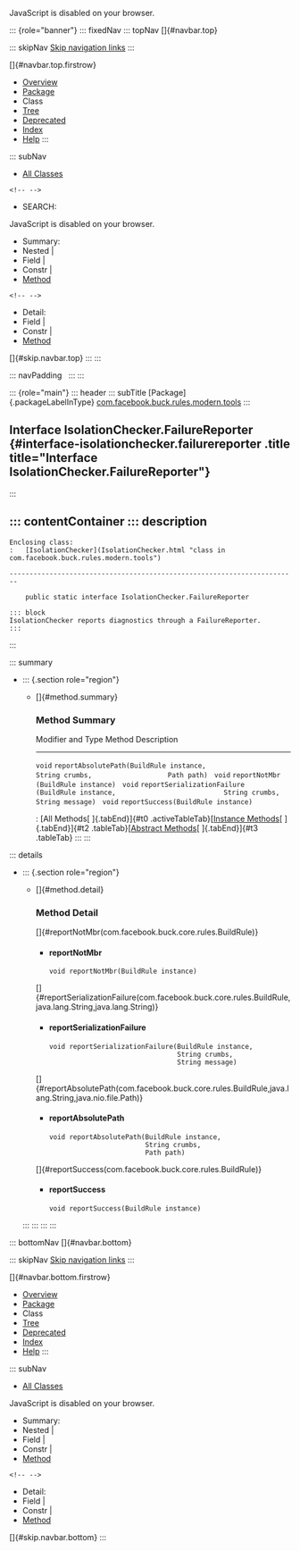 <div>

JavaScript is disabled on your browser.

</div>

::: {role="banner"}
::: fixedNav
::: topNav
[]{#navbar.top}

::: skipNav
[Skip navigation links](#skip.navbar.top "Skip navigation links")
:::

[]{#navbar.top.firstrow}

-   [Overview](../../../../../../index.html)
-   [Package](package-summary.html)
-   Class
-   [Tree](package-tree.html)
-   [Deprecated](../../../../../../deprecated-list.html)
-   [Index](../../../../../../index-all.html)
-   [Help](../../../../../../help-doc.html)
:::

::: subNav
-   [All Classes](../../../../../../allclasses.html)

```{=html}
<!-- -->
```
-   SEARCH:

<div>

<div>

JavaScript is disabled on your browser.

</div>

</div>

<div>

-   Summary: 
-   Nested \| 
-   Field \| 
-   Constr \| 
-   [Method](#method.summary)

```{=html}
<!-- -->
```
-   Detail: 
-   Field \| 
-   Constr \| 
-   [Method](#method.detail)

</div>

[]{#skip.navbar.top}
:::
:::

::: navPadding
 
:::
:::

::: {role="main"}
::: header
::: subTitle
[Package]{.packageLabelInType} [com.facebook.buck.rules.modern.tools](package-summary.html)
:::

## Interface IsolationChecker.FailureReporter {#interface-isolationchecker.failurereporter .title title="Interface IsolationChecker.FailureReporter"}
:::

::: contentContainer
::: description
-   

    Enclosing class:
    :   [IsolationChecker](IsolationChecker.html "class in com.facebook.buck.rules.modern.tools")

    ------------------------------------------------------------------------

        public static interface IsolationChecker.FailureReporter

    ::: block
    IsolationChecker reports diagnostics through a FailureReporter.
    :::
:::

::: summary
-   ::: {.section role="region"}
    -   []{#method.summary}

        ### Method Summary

          Modifier and Type   Method                                                                                                                                Description
          ------------------- ------------------------------------------------------------------------------------------------------------------------------------- -------------
          `void`              `reportAbsolutePath​(BuildRule instance,                   String crumbs,                   Path path)`                                 
          `void`              `reportNotMbr​(BuildRule instance)`                                                                                                     
          `void`              `reportSerializationFailure​(BuildRule instance,                           String crumbs,                           String message)`    
          `void`              `reportSuccess​(BuildRule instance)`                                                                                                    

          : [All Methods[ ]{.tabEnd}]{#t0 .activeTableTab}[[Instance
          Methods](javascript:show(2);)[ ]{.tabEnd}]{#t2
          .tableTab}[[Abstract
          Methods](javascript:show(4);)[ ]{.tabEnd}]{#t3 .tableTab}
    :::
:::

::: details
-   ::: {.section role="region"}
    -   []{#method.detail}

        ### Method Detail

        []{#reportNotMbr(com.facebook.buck.core.rules.BuildRule)}

        -   #### reportNotMbr

            ``` methodSignature
            void reportNotMbr​(BuildRule instance)
            ```

        []{#reportSerializationFailure(com.facebook.buck.core.rules.BuildRule,java.lang.String,java.lang.String)}

        -   #### reportSerializationFailure

            ``` methodSignature
            void reportSerializationFailure​(BuildRule instance,
                                            String crumbs,
                                            String message)
            ```

        []{#reportAbsolutePath(com.facebook.buck.core.rules.BuildRule,java.lang.String,java.nio.file.Path)}

        -   #### reportAbsolutePath

            ``` methodSignature
            void reportAbsolutePath​(BuildRule instance,
                                    String crumbs,
                                    Path path)
            ```

        []{#reportSuccess(com.facebook.buck.core.rules.BuildRule)}

        -   #### reportSuccess

            ``` methodSignature
            void reportSuccess​(BuildRule instance)
            ```
    :::
:::
:::
:::

::: bottomNav
[]{#navbar.bottom}

::: skipNav
[Skip navigation links](#skip.navbar.bottom "Skip navigation links")
:::

[]{#navbar.bottom.firstrow}

-   [Overview](../../../../../../index.html)
-   [Package](package-summary.html)
-   Class
-   [Tree](package-tree.html)
-   [Deprecated](../../../../../../deprecated-list.html)
-   [Index](../../../../../../index-all.html)
-   [Help](../../../../../../help-doc.html)
:::

::: subNav
-   [All Classes](../../../../../../allclasses.html)

<div>

<div>

JavaScript is disabled on your browser.

</div>

</div>

<div>

-   Summary: 
-   Nested \| 
-   Field \| 
-   Constr \| 
-   [Method](#method.summary)

```{=html}
<!-- -->
```
-   Detail: 
-   Field \| 
-   Constr \| 
-   [Method](#method.detail)

</div>

[]{#skip.navbar.bottom}
:::
